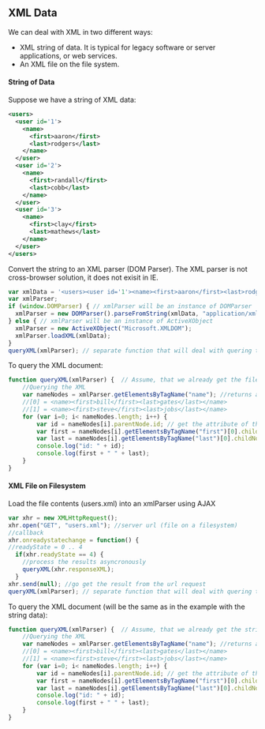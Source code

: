 ## XML Data
We can deal with XML in two different ways:
- XML string of data. It is typical for legacy software or server applications, or web services.
- An XML file on the file system.

#### String of Data
Suppose we have a string of XML data:
```xml
<users>
  <user id='1'>
    <name>
      <first>aaron</first>
      <last>rodgers</last>
    </name>
  </user>
  <user id='2'>
    <name>
      <first>randall</first>
      <last>cobb</last>
    </name>
  </user>
  <user id='3'>
    <name>
      <first>clay</first>
      <last>mathews</last>
    </name>
  </user>
</users>
```
Convert the string to an XML parser (DOM Parser). The XML parser is not cross-browser solution, it does not exisit in IE.
```javascript
var xmlData = '<users><user id='1'><name><first>aaron</first><last>rodgers</last></name></user><user id='2'><name><first>randall</first> <last>cobb</last></name></user><user id='3'><name><first>clay</first><last>mathews</last></name></user></users>';
var xmlParser;
if (window.DOMParser) { // xmlParser will be an instance of DOMParser
  xmlParser = new DOMParser().parseFromString(xmlData, "application/xml");
} else { // xmlParser will be an instance of ActiveXObject
  xmlParser = new ActiveXObject("Microsoft.XMLDOM");
  xmlParser.loadXML(xmlData);
}
queryXML(xmlParser); // separate function that will deal with quering the XML document
```
To query the XML document:
```javascript
function queryXML(xmlParser) {  // Assume, that we already get the file content loaded from the previous example
	//Querying the XML
	var nameNodes = xmlParser.getElementsByTagName("name"); //returns an array
	//[0] = <name><first>bill</first><last>gates</last></name>
	//[1] = <name><first>steve</first><last>jobs</last></name>
	for (var i=0; i< nameNodes.length; i++) {
		var id = nameNodes[i].parentNode.id; // get the attribute of the element "user"
		var first = nameNodes[i].getElementsByTagName("first")[0].childNodes[0].nodeValue; // get the "first" element value 
		var last = nameNodes[i].getElementsByTagName("last")[0].childNodes[0].nodeValue; // get the "second" element value
		console.log("id: " + id);
		console.log(first + " " + last);
	}
}
```
#### XML File on Filesystem
Load the file contents (users.xml) into an xmlParser using AJAX
```javascript
var xhr = new XMLHttpRequest();
xhr.open("GET", "users.xml"); //server url (file on a filesystem)
//callback
xhr.onreadystatechange = function() {
//readyState = 0 .. 4
  if(xhr.readyState == 4) {
    //process the results asyncronously
    queryXML(xhr.responseXML);
  }
xhr.send(null); //go get the result from the url request
queryXML(xmlParser); // separate function that will deal with quering the XML document
```
To query the XML document (will be the same as in the example with the string data):
```javascript
function queryXML(xmlParser) {  // Assume, that we already get the string loaded from the previous example
	//Querying the XML
	var nameNodes = xmlParser.getElementsByTagName("name"); //returns an array
	//[0] = <name><first>bill</first><last>gates</last></name>
	//[1] = <name><first>steve</first><last>jobs</last></name>
	for (var i=0; i< nameNodes.length; i++) {
		var id = nameNodes[i].parentNode.id; // get the attribute of the element "user"
		var first = nameNodes[i].getElementsByTagName("first")[0].childNodes[0].nodeValue; // get the "first" element value 
		var last = nameNodes[i].getElementsByTagName("last")[0].childNodes[0].nodeValue; // get the "second" element value
		console.log("id: " + id);
		console.log(first + " " + last);
	}
}
```
